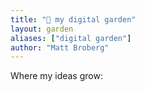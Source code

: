 ```yaml
---
title: "🌱 my digital garden"
layout: garden
aliases: ["digital garden"]
author: "Matt Broberg"
---
```


Where my ideas grow: